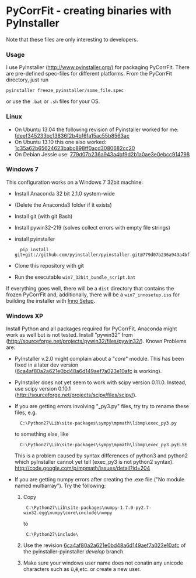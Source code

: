 PyCorrFit - creating binaries with PyInstaller
=========

Note that these files are only interesting to developers.

### Usage

I use PyInstaller (http://www.pyinstaller.org/) for packaging PyCorrFit. There are pre-defined spec-files for 
different platforms. From the PyCorrFit directory, just run

    pyinstaller freeze_pyinstaller/some_file.spec

or use the `.bat` or `.sh` files for your OS.

### Linux

- On Ubuntu 13.04 the following revision of Pyinstaller worked for me: [fdeef345233bc13836f2b4bf6fa15ac55b8563ac](https://github.com/pyinstaller/pyinstaller/tree/fdeef345233bc13836f2b4bf6fa15ac55b8563ac/)
- On Ubuntu 13.10 this one also worked: [1c35a62b65624623babc898ff0acd3080682cc20](https://github.com/matysek/pyinstaller/tree/1c35a62b65624623babc898ff0acd3080682cc20)
- On Debian Jessie use: [779d07b236a943a4bf9d2b1a0ae3e0ebcc914798](https://github.com/pyinstaller/pyinstaller/commit/779d07b236a943a4bf9d2b1a0ae3e0ebcc914798)


### Windows 7
This configuration works on a Windows 7 32bit machine:
- Install Anaconda 32 bit 2.1.0 system-wide
- (Delete the Anaconda3 folder if it exists)
- Install git (with git Bash)
- Install pywin32-219 (solves collect errors with empty file strings)
- install pyinstaller

        pip install git+git://github.com/pyinstaller/pyinstaller.git@779d07b236a943a4bf9d2b1a0ae3e0ebcc914798

- Clone this repository with git
- Run the executable `win7_32bit_bundle_script.bat`

If everything goes well, there will be a `dist` directory that contains the frozen PyCorrFit and, additionally, there will be a `win7_innosetup.iss` for building the installer with [Inno Setup](http://www.jrsoftware.org).

### Windows XP
Install Python and all packages required for PyCorrFit. Anaconda might work as well but is not tested.
Install "pywin32" from (http://sourceforge.net/projects/pywin32/files/pywin32/). Known Problems are:


- PyInstaller v.2.0 might complain about a "_core_" module. This has been fixed in a later dev version ([6ca4af80a2a621e0bd48a6d149aef7a023e10afc](https://github.com/pyinstaller/pyinstaller/tree/6ca4af80a2a621e0bd48a6d149aef7a023e10afc/) is working).

- PyInstaller does not yet seem to work with scipy version 0.11.0. Instead, use scipy version 0.10.1 (http://sourceforge.net/projects/scipy/files/scipy/). 

- If you are getting errors involving "_py3.py" files, try try to rename these files, e.g.

        C:\Python27\Lib\site-packages\sympy\mpmath\libmp\exec_py3.py 
    
    to something else, like

        C:\Python27\Lib\site-packages\sympy\mpmath\libmp\exec_py3.pyELSE

    This is a problem caused by syntax differences of python3 and python2 which pyInstaller cannot yet tell (exec_py3 is not python2 syntax). http://code.google.com/p/mpmath/issues/detail?id=204 

- If you are getting numpy errors after creating the .exe file ("No module named multiarray"). Try the following:
    1. Copy

            C:\Python27\Lib\site-packages\numpy-1.7.0-py2.7-win32.egg\numpy\core\include\numpy
    
        to 

            C:\Python27\include\
    2. Use the revision [6ca4af80a2a621e0bd48a6d149aef7a023e10afc](https://github.com/pyinstaller/pyinstaller/tree/6ca4af80a2a621e0bd48a6d149aef7a023e10afc/) of the pyinstaller-pyinstaller *develop* branch.   
    3. Make sure your windows user name does not conatin any unicode characters such as ü,é,etc. or create a new user.
